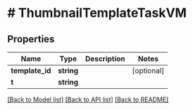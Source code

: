 # # ThumbnailTemplateTaskVM

## Properties

Name | Type | Description | Notes
------------ | ------------- | ------------- | -------------
**template_id** | **string** |  | [optional]
**t** | **string** |  |

[[Back to Model list]](../../README.md#models) [[Back to API list]](../../README.md#endpoints) [[Back to README]](../../README.md)
